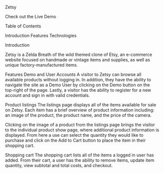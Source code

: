 Zetsy

Check out the Live Demo

Table of Contents

Introduction
Features
Technologies


Introduction

Zetsy is a Zelda Breath of the wild themed clone of Etsy, an e-commerce website focused on handmade or vintage items and supplies, as well as unique factory-manufactured items.


Features
Demo and User Accounts
A visitor to Zetsy can browse all available products without logging in. In addition, they have the ability to navigate the site as a Demo User by clicking on the Demo button on the top-right of the page. Lastly, a visitor has the ability to register for a new account and sign in with valid credentials.

Product listings
The listings page displays all of the items available for sale on Zetsy. Each item has a brief overview of product information including: an image of the product, the product name, and the price of the camera.

Clicking on the image of a product from the listings page brings the visitor to the individual product show page, where additional product information is displayed. From here a use can select the quantity they would like to purchase and click on the Add to Cart button to place the item in their shopping cart.

Shopping cart
The shopping cart lists all of the items a logged in user has added. From their cart, a user has the ability to remove items, update item quantity, view subtotal and total costs, and checkout.
